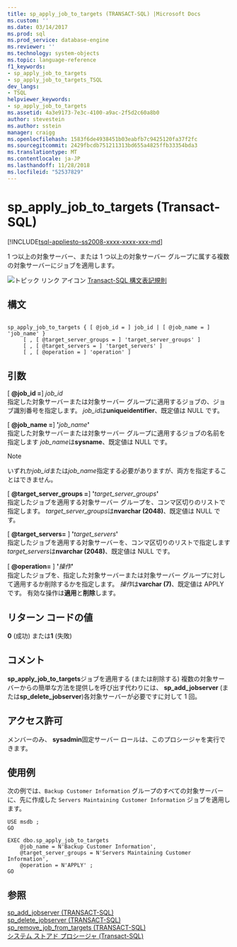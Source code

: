 ```yaml
---
title: sp_apply_job_to_targets (TRANSACT-SQL) |Microsoft Docs
ms.custom: ''
ms.date: 03/14/2017
ms.prod: sql
ms.prod_service: database-engine
ms.reviewer: ''
ms.technology: system-objects
ms.topic: language-reference
f1_keywords:
- sp_apply_job_to_targets
- sp_apply_job_to_targets_TSQL
dev_langs:
- TSQL
helpviewer_keywords:
- sp_apply_job_to_targets
ms.assetid: 4a3e9173-7e3c-4100-a9ac-2f5d2c60a8b0
author: stevestein
ms.author: sstein
manager: craigg
ms.openlocfilehash: 1583f6de4938451b03eabfb7c9425120fa37f2fc
ms.sourcegitcommit: 2429fbcdb751211313bd655a4825ffb33354bda3
ms.translationtype: MT
ms.contentlocale: ja-JP
ms.lasthandoff: 11/28/2018
ms.locfileid: "52537829"
---
```

# <a name="spapplyjobtotargets-transact-sql"></a>sp_apply_job_to_targets (Transact-SQL)
[!INCLUDE[tsql-appliesto-ss2008-xxxx-xxxx-xxx-md](../../includes/tsql-appliesto-ss2008-xxxx-xxxx-xxx-md.md)]

  1 つ以上の対象サーバー、または 1 つ以上の対象サーバー グループに属する複数の対象サーバーにジョブを適用します。  
  
 ![トピック リンク アイコン](../../database-engine/configure-windows/media/topic-link.gif "トピック リンク アイコン") [Transact-SQL 構文表記規則](../../t-sql/language-elements/transact-sql-syntax-conventions-transact-sql.md)  
  
## <a name="syntax"></a>構文  
  
```  
  
sp_apply_job_to_targets { [ @job_id = ] job_id | [ @job_name = ] 'job_name' }  
     [ , [ @target_server_groups = ] 'target_server_groups' ]   
     [ , [ @target_servers = ] 'target_servers' ]   
     [ , [ @operation = ] 'operation' ]   
```  
  
## <a name="arguments"></a>引数  
 [ **@job_id =**] *job_id*  
 指定した対象サーバーまたは対象サーバー グループに適用するジョブの、ジョブ識別番号を指定します。 *job_id*は**uniqueidentifier**、既定値は NULL です。  
  
 [  **@job_name =**] **'**_job_name_**'**  
 指定した対象サーバーまたは対象サーバー グループに適用するジョブの名前を指定します *job_name*は**sysname**、既定値は NULL です。  
  
> [!NOTE]  
>  いずれか*job_id*または*job_name*指定する必要がありますが、両方を指定することはできません。  
  
 [  **@target_server_groups =**] **'**_target_server_groups_**'**  
 指定したジョブを適用する対象サーバー グループを、コンマ区切りのリストで指定します。 *target_server_groups*は**nvarchar (2048)**、既定値は NULL です。  
  
 [  **@target_servers=** ] **'**_target_servers_**'**  
 指定したジョブを適用する対象サーバーを、コンマ区切りのリストで指定します *target_servers*は**nvarchar (2048)**、既定値は NULL です。  
  
 [  **@operation=** ] **'**_操作_**'**  
 指定したジョブを、指定した対象サーバーまたは対象サーバー グループに対して適用するか削除するかを指定します。 *操作*は**varchar (7)**、既定値は APPLY です。 有効な操作は**適用**と**削除**します。  
  
## <a name="return-code-values"></a>リターン コードの値  
 **0** (成功) または**1** (失敗)  
  
## <a name="remarks"></a>コメント  
 **sp_apply_job_to_targets**ジョブを適用する (または削除する) 複数の対象サーバーからの簡単な方法を提供しを呼び出す代わりには、 **sp_add_jobserver** (または**sp_delete_jobserver**)各対象サーバーが必要ですに対して 1 回。  
  
## <a name="permissions"></a>アクセス許可  
 メンバーのみ、 **sysadmin**固定サーバー ロールは、このプロシージャを実行できます。  
  
## <a name="examples"></a>使用例  
 次の例では、`Backup Customer Information` グループのすべての対象サーバーに、先に作成した `Servers Maintaining Customer Information` ジョブを適用します。  
  
```  
USE msdb ;  
GO  
  
EXEC dbo.sp_apply_job_to_targets  
    @job_name = N'Backup Customer Information',  
    @target_server_groups = N'Servers Maintaining Customer Information',   
    @operation = N'APPLY' ;  
GO  
```  
  
## <a name="see-also"></a>参照  
 [sp_add_jobserver &#40;TRANSACT-SQL&#41;](../../relational-databases/system-stored-procedures/sp-add-jobserver-transact-sql.md)   
 [sp_delete_jobserver &#40;TRANSACT-SQL&#41;](../../relational-databases/system-stored-procedures/sp-delete-jobserver-transact-sql.md)   
 [sp_remove_job_from_targets &#40;TRANSACT-SQL&#41;](../../relational-databases/system-stored-procedures/sp-remove-job-from-targets-transact-sql.md)   
 [システム ストアド プロシージャ &#40;Transact-SQL&#41;](../../relational-databases/system-stored-procedures/system-stored-procedures-transact-sql.md)  
  
  
